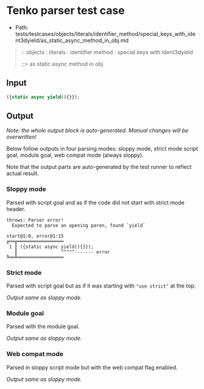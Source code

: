 # Tenko parser test case

- Path: tests/testcases/objects/literals/identifier_method/special_keys_with_ident3dyield/as_static_async_method_in_obj.md

> :: objects : literals : identifier method : special keys with ident3dyield
>
> ::> as static async method in obj

## Input

`````js
({static async yield(){}});
`````

## Output

_Note: the whole output block is auto-generated. Manual changes will be overwritten!_

Below follow outputs in four parsing modes: sloppy mode, strict mode script goal, module goal, web compat mode (always sloppy).

Note that the output parts are auto-generated by the test runner to reflect actual result.

### Sloppy mode

Parsed with script goal and as if the code did not start with strict mode header.

`````
throws: Parser error!
  Expected to parse an opening paren, found `yield`

start@1:0, error@1:15
╔══╦═════════════════
 1 ║ ({static async yield(){}});
   ║                ^^^^^------- error
╚══╩═════════════════

`````

### Strict mode

Parsed with script goal but as if it was starting with `"use strict"` at the top.

_Output same as sloppy mode._

### Module goal

Parsed with the module goal.

_Output same as sloppy mode._

### Web compat mode

Parsed in sloppy script mode but with the web compat flag enabled.

_Output same as sloppy mode._

